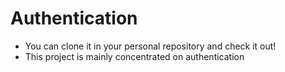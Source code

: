 # Authentication

- You can clone it in your personal repository and check it out!
- This project is mainly concentrated on authentication
